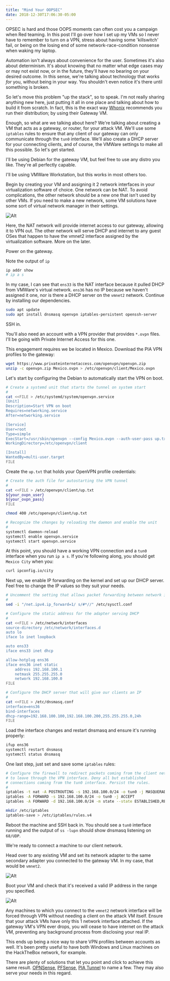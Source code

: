 ```yaml
---
title: "Mind Your OOPSEC"
date: 2018-12-30T17:06:30-05:00
---
```


OPSEC is hard and those OOPS moments can often cost you a campaign when Red teaming. In this post
I'll go over how I set up my VMs so I never have to remember to turn on a VPN, stress about having
some 'killswitch' fail, or being on the losing end of some network-race-condition nonsense when
waking my laptop.


Automation isn't always about convenience for the user. Sometimes it's also about determinism. It's
about knowing that no matter what edge cases may or may not exist now, or in the future, they'll
have no bearing on your desired outcome. In this sense, we're talking about technology that works
_for_ you, without being in your way. You shouldn't even notice it's there until something is broken.

So let's move this problem "up the stack", so to speak. I'm not really sharing anything new here,
just putting it all in one place and talking about how to build it from scratch. In fact, this is
the exact way [Whonix](https://www.whonix.org/wiki/About#Security_by_Isolation) 
recommends you run their distribution; by using their Gateway VM.

Enough, so what are we talking about here? We're talking about creating a VM that acts as a
gateway, or router, for your attack VM. We'll use some `iptables` rules to ensure that any client
of our gateway can only communicate through the `tun0` interface. We'll also create a DHCP server
for your connecting clients, and of course, the VMWare settings to make all this possible. So let's
get started. 

I'll be using Debian for the gateway VM, but feel free to use any distro you like. They're all
perfectly capable.

I'll be using VMWare Workstation, but this works in most others too. 

Begin by creating your VM and assigning it 2 network interfaces in your virtualization software of
choice. One network can be NAT. To avoid complications, the other network should be a new one that
isn't used by other VMs. If you need to make a new network, some VM solutions have some sort of
virtual network manager in their settings.

![Alt](1.png)


Here, the NAT network will provide internet access to our gateway, allowing it to VPN out. The
other network will serve DHCP and internet to any guest OSes that happen to have the vmnet2
interface assigned by the virtualization software. More on the later.

Power on the gateway.

Note the output of `ip`

```bash
ip addr show
# ip a s
```

In my case, I can see that `ens33` is the NAT interface because it pulled DHCP from VMWare's virtual
network. `ens36` has no IP because we haven't assigned it one, nor is there a DHCP server on the
`vmnet2` network. Continue by installing our dependencies.

```bash
sudo apt update
sudo apt install dnsmasq openvpn iptables-persistent openssh-server
```

SSH in.

You'll also need an account with a VPN provider that provides `*.ovpn` files. I'll be going with
Private Internet Access for this one.

This engagement requires we be located in Mexico.
Download the PIA VPN profiles to the gateway:

```bash
wget https://www.privateinternetaccess.com/openvpn/openvpn.zip
unzip -c openvpn.zip Mexico.ovpn > /etc/openvpn/client/Mexico.ovpn
```
Let's start by configuring the Debian to automatically start the VPN on boot. 

```bash
# Create a systemd unit that starts the tunnel on system start
#
cat <<FILE > /etc/systemd/system/openvpn.service
[Unit]
Description=Start VPN on boot
Requires=networking.service
After=networking.service

[Service]
User=root
Type=simple
ExecStart=/usr/sbin/openvpn --config Mexico.ovpn --auth-user-pass up.txt
WorkingDirectory=/etc/openvpn/client

[Install]
WantedBy=multi-user.target
FILE
```

Create the `up.txt` that holds your OpenVPN profile credentials:

```bash
# Create the auth file for autostarting the VPN tunnel
#
cat <<FILE > /etc/openvpn/client/up.txt
${your_ovpn_user}
${your_ovpn_pass}
FILE

chmod 400 /etc/openvpn/client/up.txt

# Recognize the changes by reloading the daemon and enable the unit
#
systemctl daemon-reload
systemctl enable openvpn.service
systemctl start openvpn.service
```

At this point, you should have a working VPN connection and a `tun0` interface when you run `ip a s`.
If you're following along, you should get `Mexico City` when you:

```bash
curl ipconfig.io/city
```

Next up, we enable IP forwarding on the kernel and set up our DHCP server. Feel free to change the
IP values so they suit your needs.

```bash
# Uncomment the setting that allows packet forwarding between network interfaces
#
sed -i "/net.ipv4.ip_forward=1/ s/#*//" /etc/sysctl.conf

# Configure the static address for the adapter serving DHCP
#
cat <<FILE > /etc/network/interfaces
source-directory /etc/network/interfaces.d
auto lo
iface lo inet loopback

auto ens33
iface ens33 inet dhcp

allow-hotplug ens36
iface ens36 inet static
    address 192.168.100.1
    netmask 255.255.255.0
    network 192.168.100.0
FILE

# Configure the DHCP server that will give our clients an IP
#
cat <<FILE > /etc/dnsmasq.conf
interface=ens36
bind-interfaces
dhcp-range=192.168.100.100,192.168.100.200,255.255.255.0,24h
FILE
```

Load the interface changes and restart dnsmasq and ensure it's running properly:

```bash
ifup ens36
systemctl restart dnsmasq
systemctl status dnsmasq
```

One last step, just set and save some `iptables` rules:

```bash
# Configure the firewall to redirect packets coming from the client net
# to leave through the VPN interface. Deny all but established
# connections coming from the tun0 interface. Persist the rules.
#
iptables -t nat -A POSTROUTING -s 192.168.100.0/24 -o tun0 -j MASQUERADE
iptables -A FORWARD -s 192.168.100.0/24 -o tun0 -j ACCEPT
iptables -A FORWARD -d 192.168.100.0/24 -m state --state ESTABLISHED,RELATED -i tun0 -j ACCEPT

mkdir /etc/iptables
iptables-save > /etc/iptables/rules.v4
```

Reboot the machine and SSH back in. You should see a `tun0` interface running and the output of
`ss -lupn` should show dnsmasq listening on `68/UDP`.

We're ready to connect a machine to our client network.

Head over to any existing VM and set its network adapter to the same secondary adapter you
connected to the gateway VM. In my case, that would be `vmnet2`.

![Alt](2.png)

Boot your VM and check that it's received a valid IP address in the range you specified.

![Alt](3.png)

Any machines to which you connect to the `vmnet2` network interface will be forced
through VPN without needing a client on the attack VM itself. Ensure that your attack VMs have only
this 1 network interface attached. If the gateway VM's VPN ever drops, you will cease to have
internet on the attack VM, preventing any background process from disclosing your real IP.

This ends up being a nice way to share VPN profiles between accounts as well. It's been pretty
useful to have both Windows and Linux machines on the HackTheBox network, for example.

There are plenty of solutions that let you point and click to achieve this same result. [OPNSense](https://opnsense.org/users/get-started/),
[PFSense](https://www.pfsense.org/), [PIA Tunnel](https://github.com/KaiserSoft/PIA-Tunnel) to name
a few. They may also serve your needs in this regard.
